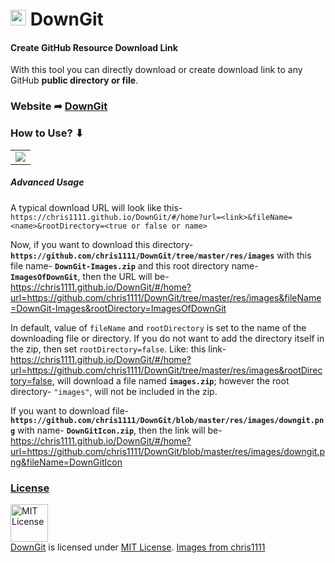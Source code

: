 <h1> <img src="https://github.com/chris1111/DownGit/raw/master/res/images/downgit.png" width="25" height=auto /> DownGit </h1>

#### Create GitHub Resource Download Link

With this tool you can directly download or create download link to any GitHub **public directory or file**.

### Website ➦ [DownGit](https://chris1111.github.io/DownGit/#/home)

### How to Use? ⬇︎

<table><tr><td> <img src="https://github.com/chris1111/DownGit/raw/master/res/images/Readme.gif" /> </td></tr></table>

##### Advanced Usage

A typical download URL will look like this- `https://chris1111.github.io/DownGit/#/home?url=<link>&fileName=<name>&rootDirectory=<true or false or name>`

Now, if you want to download this directory- **`https://github.com/chris1111/DownGit/tree/master/res/images`** with this file name- **`DownGit-Images.zip`** and this root directory name- **`ImagesOfDownGit`**, then the URL will be- https://chris1111.github.io/DownGit/#/home?url=https://github.com/chris1111/DownGit/tree/master/res/images&fileName=DownGit-Images&rootDirectory=ImagesOfDownGit

In default, value of `fileName` and `rootDirectory` is set to the name of the downloading file or directory. If you do not want to add the directory itself in the zip, then set `rootDirectory=false`. Like: this link- https://chris1111.github.io/DownGit/#/home?url=https://github.com/chris1111/DownGit/tree/master/res/images&rootDirectory=false, will download a file named **`images.zip`**; however the root directory- `"images"`, will not be included in the zip.

If you want to download file- **`https://github.com/chris1111/DownGit/blob/master/res/images/downgit.png`** with name- **`DownGitIcon.zip`**, then the link will be- https://chris1111.github.io/DownGit/#/home?url=https://github.com/chris1111/DownGit/blob/master/res/images/downgit.png&fileName=DownGitIcon

### [License](https://github.com/chris1111/DownGit/blob/master/LICENSE)
<a rel="license" href="https://opensource.org/licenses/MIT"><img alt="MIT License" src="https://github.com/chris1111/DownGit/raw/master/res/images/MIT.png" width="60em" height=auto/></a><br/><a href="https://github.com/chris1111/DownGit">DownGit</a> is licensed under <a rel="license" href="https://opensource.org/licenses/MIT">MIT License</a>. [Images from chris1111](https://github.com/chris1111/DownGit/blob/master/res/images/LICENSE)
